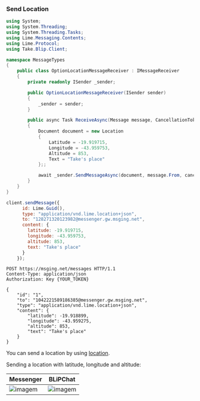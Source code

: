 ### Send Location

```csharp
using System;
using System.Threading;
using System.Threading.Tasks;
using Lime.Messaging.Contents;
using Lime.Protocol;
using Take.Blip.Client;

namespace MessageTypes
{
    public class OptionLocationMessageReceiver : IMessageReceiver
    {
        private readonly ISender _sender;

        public OptionLocationMessageReceiver(ISender sender)
        {
            _sender = sender;
        }

        public async Task ReceiveAsync(Message message, CancellationToken cancellationToken)
        {
            Document document = new Location
            {
                Latitude = -19.919715,
                Longitude = -43.959753,
                Altitude = 853,
                Text = "Take's place"
            };;

            await _sender.SendMessageAsync(document, message.From, cancellationToken);
        }
    }
}
```
```javascript
client.sendMessage({
      id: Lime.Guid(),
      type: "application/vnd.lime.location+json",
      to: "128271320123982@messenger.gw.msging.net",
      content: {
        latitude: -19.919715,
        longitude: -43.959753,
        altitude: 853,
        text: "Take's place"
      }
    });
```

```http
POST https://msging.net/messages HTTP/1.1
Content-Type: application/json
Authorization: Key {YOUR_TOKEN}

{
    "id": "1",
    "to": "1042221589186385@messenger.gw.msging.net",
    "type": "application/vnd.lime.location+json",
    "content": {
        "latitude": -19.918899,
        "longitude": -43.959275,
        "altitude": 853,
        "text": "Take's place"
    }
}
```

You can send a location by using [location](/#location).

Sending a location with latitude, longitude and altitude:

| Messenger                         | BLiPChat                                           |
|-----------------------------------|----------------------------------------------------|
| ![imagem](images/location_request_mssngr.png) | ![imagem](sendLocationBLipChat.png)    |
